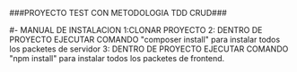 ###PROYECTO TEST CON METODOLOGIA TDD CRUD###

#-  MANUAL DE INSTALACION
1:CLONAR PROYECTO
2: DENTRO DE PROYECTO EJECUTAR COMANDO "composer install" para instalar todos los packetes de servidor
3: DENTRO DE PROYECTO EJECUTAR COMANDO "npm install" para instalar todos los packetes de frontend.